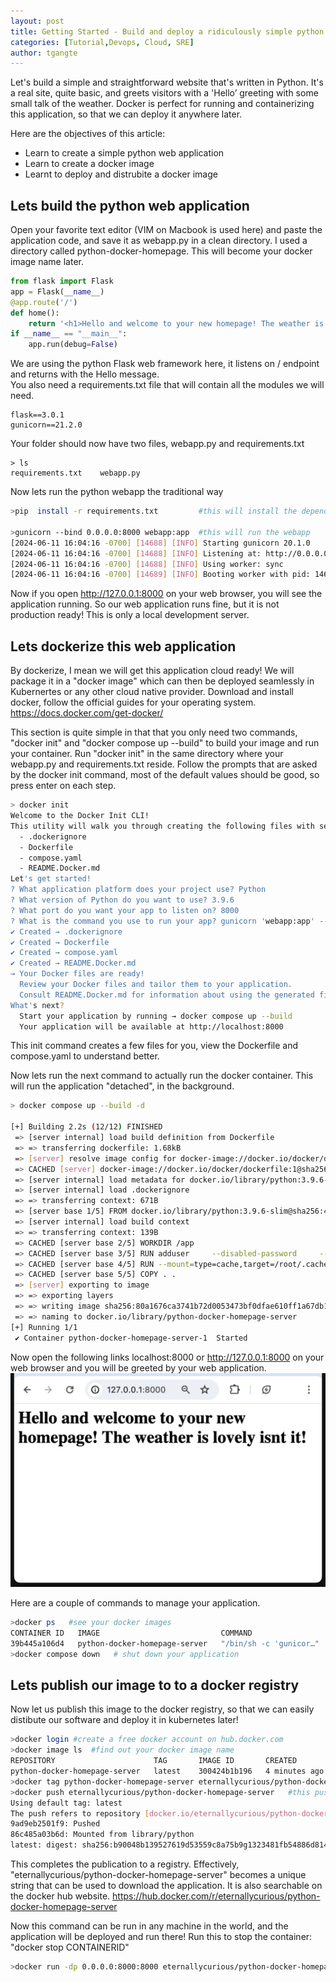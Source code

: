 ```yaml
---
layout: post
title: Getting Started - Build and deploy a ridiculously simple python web application with Docker
categories: [Tutorial,Devops, Cloud, SRE]
author: tgangte
---
```


Let's build a simple and straightforward website that's written in Python. It's a real site, quite basic, and greets visitors with a 'Hello’ greeting with some small talk of the weather. Docker is perfect for running and containerizing this application, so that we can deploy it anywhere later. 

Here are the objectives of this article: 
* Learn to create a simple python web application
* Learn to create a docker image 
* Learnt to deploy and distrubite a docker image

## Lets build the python web application
Open your favorite text editor (VIM on Macbook is used here) and paste the application code, and save it as webapp.py in a clean directory. I used a directory called python-docker-homepage. This will become your docker image name later.  
```python
from flask import Flask
app = Flask(__name__)
@app.route('/')
def home():
    return '<h1>Hello and welcome to your new homepage! The weather is lovely isnt it!</h1>'
if __name__ == "__main__":
    app.run(debug=False)
```
We are using the python Flask web framework here, it listens on / endpoint and returns with the Hello message.  
You also need a requirements.txt file that will contain all the modules we will need. 
```
flask==3.0.1
gunicorn==21.2.0
```
Your folder should now have two files, webapp.py and requirements.txt
```
> ls
requirements.txt	webapp.py
```
Now lets run the python webapp the traditional way
```bash
>pip  install -r requirements.txt         #this will install the dependencies  

>gunicorn --bind 0.0.0.0:8000 webapp:app  #this will run the webapp
[2024-06-11 16:04:16 -0700] [14688] [INFO] Starting gunicorn 20.1.0
[2024-06-11 16:04:16 -0700] [14688] [INFO] Listening at: http://0.0.0.0:8000 (14688)
[2024-06-11 16:04:16 -0700] [14688] [INFO] Using worker: sync
[2024-06-11 16:04:16 -0700] [14689] [INFO] Booting worker with pid: 14689
```
 Now if you open http://127.0.0.1:8000 on your web browser, you will see the application running. 
 So our web application runs fine, but it is not production ready!  This is only a local development server. 

## Lets dockerize this web application 


By dockerize, I mean we will get this application cloud ready! We will package it in a "docker image" which can then be deployed seamlessly in Kubernertes or any other cloud native provider. 
Download and install docker, follow the official guides for your operating system. https://docs.docker.com/get-docker/

This section is quite simple in that that you only need two commands, "docker init" and  "docker compose up --build" to build your image and run your container. 
Run "docker init" in the same directory where your webapp.py and requirements.txt reside. Follow the prompts that are asked by the docker init command, most of the default values should be good, so press enter on each step. 

```bash
> docker init
Welcome to the Docker Init CLI!
This utility will walk you through creating the following files with sensible defaults for your project:
  - .dockerignore
  - Dockerfile
  - compose.yaml
  - README.Docker.md
Let's get started!
? What application platform does your project use? Python
? What version of Python do you want to use? 3.9.6
? What port do you want your app to listen on? 8000
? What is the command you use to run your app? gunicorn 'webapp:app' --bind=0.0.0.0:8000
✔ Created → .dockerignore
✔ Created → Dockerfile
✔ Created → compose.yaml
✔ Created → README.Docker.md
→ Your Docker files are ready!
  Review your Docker files and tailor them to your application.
  Consult README.Docker.md for information about using the generated files.
What's next?
  Start your application by running → docker compose up --build
  Your application will be available at http://localhost:8000

```
This init command creates a few files for you, view the Dockerfile and compose.yaml to understand better. 

Now lets run the next command to actually run the docker container. This will run the application "detached", in the background. 

```bash
> docker compose up --build -d

[+] Building 2.2s (12/12) FINISHED                                                                                                                            docker:desktop-linux
 => [server internal] load build definition from Dockerfile                                                                                                                   0.0s
 => => transferring dockerfile: 1.68kB                                                                                                                                        0.0s
 => [server] resolve image config for docker-image://docker.io/docker/dockerfile:1                                                                                            1.4s
 => CACHED [server] docker-image://docker.io/docker/dockerfile:1@sha256:a57df69d0ea827fb726649162813635de6f17269be781f696fbfdf2d83dda33e                                      0.0s
 => [server internal] load metadata for docker.io/library/python:3.9.6-slim                                                                                                   0.6s
 => [server internal] load .dockerignore                                                                                                                                      0.0s
 => => transferring context: 671B                                                                                                                                             0.0s
 => [server base 1/5] FROM docker.io/library/python:3.9.6-slim@sha256:4115592fd52679fb3d9e8c513cae33ad3fdd64747b64d32b504419d7118bcd7c                                        0.0s
 => [server internal] load build context                                                                                                                                      0.0s
 => => transferring context: 139B                                                                                                                                             0.0s
 => CACHED [server base 2/5] WORKDIR /app                                                                                                                                     0.0s
 => CACHED [server base 3/5] RUN adduser     --disabled-password     --gecos ""     --home "/nonexistent"     --shell "/sbin/nologin"     --no-create-home     --uid "10001"  0.0s
 => CACHED [server base 4/5] RUN --mount=type=cache,target=/root/.cache/pip     --mount=type=bind,source=requirements.txt,target=requirements.txt     python -m pip install   0.0s
 => CACHED [server base 5/5] COPY . .                                                                                                                                         0.0s
 => [server] exporting to image                                                                                                                                               0.0s
 => => exporting layers                                                                                                                                                       0.0s
 => => writing image sha256:80a1676ca3741b72d0053473bf0dfae610ff1a67db15d5d195e5bef46dd0620b                                                                                  0.0s
 => => naming to docker.io/library/python-docker-homepage-server                                                                                                              0.0s
[+] Running 1/1
 ✔ Container python-docker-homepage-server-1  Started   

```
Now open the following links localhost:8000 or  http://127.0.0.1:8000 on your web browser and you will be greeted by your web application. 
![](/images/hello-and-welcome-blog001.png)


Here are a couple of commands to manage your application. 
```bash
>docker ps   #see your docker images 
CONTAINER ID   IMAGE                           COMMAND                  CREATED          STATUS          PORTS      NAMES
39b445a106d4   python-docker-homepage-server   "/bin/sh -c 'gunicor…"   58 minutes ago   Up 2 minutes    0.0.0.0:8000->8000/tcp   python-docker-homepage-server-1
>docker compose down   # shut down your application 
```
## Lets publish our image to to a docker registry

Now let us publish this image to the docker registry, so that we can easily distibute  our software and deploy it in kubernetes later! 
```bash
>docker login #create a free docker account on hub.docker.com 
>docker image ls  #find out your docker image name 
REPOSITORY                      TAG       IMAGE ID       CREATED             SIZE
python-docker-homepage-server   latest    300424b1b196   4 minutes ago       124MB 
>docker tag python-docker-homepage-server eternallycurious/python-docker-homepage-server #docker tag imagename YOUR-USER-NAME/image-name
>docker push eternallycurious/python-docker-homepage-server   #this pushes to the repository                            
Using default tag: latest
The push refers to repository [docker.io/eternallycurious/python-docker-homepage-server]
9ad9eb2501f9: Pushed 
86c485a03b6d: Mounted from library/python 
latest: digest: sha256:b90048b139527619d53559c8a75b9g1323481fb54886d8142b8a3956754eb408 size: 2202
```
This completes the publication to a registry. Effectively, "eternallycurious/python-docker-homepage-server" becomes a unique string that can be used to download the application. It is also searchable on the docker hub website. https://hub.docker.com/r/eternallycurious/python-docker-homepage-server 

Now this command can be run in any machine in the world, and the application will be deployed and run there! Run this to stop the container: "docker stop CONTAINERID"

```bash
>docker run -dp 0.0.0.0:8000:8000 eternallycurious/python-docker-homepage-server
```





